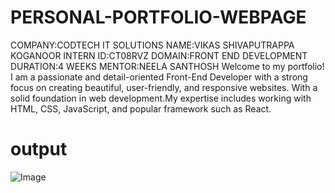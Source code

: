 # PERSONAL-PORTFOLIO-WEBPAGE
COMPANY:CODTECH IT SOLUTIONS
NAME:VIKAS SHIVAPUTRAPPA KOGANOOR
INTERN ID:CT08RVZ
DOMAIN:FRONT END DEVELOPMENT
DURATION:4 WEEKS
MENTOR:NEELA SANTHOSH
Welcome to my portfolio! I am a passionate and detail-oriented Front-End Developer with a strong focus on creating beautiful, user-friendly, and responsive websites. With a solid foundation in web development.My expertise includes working with HTML, CSS, JavaScript, and popular framework such as React.
# output
![Image](https://github.com/user-attachments/assets/076fe652-901d-4822-abee-7809125f186b)
